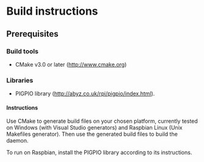 # Build instructions

## Prerequisites

### Build tools
- CMake v3.0 or later (http://www.cmake.org)

### Libraries
- PIGPIO library (http://abyz.co.uk/rpi/pigpio/index.html).


#### Instructions
Use CMake to generate build files on your chosen platform, currently tested on Windows (with Visual Studio generators) and Raspbian Linux (Unix Makefiles generator). Then use the generated build files to build the daemon.

To run on Raspbian, install the PIGPIO library according to its instructions.

